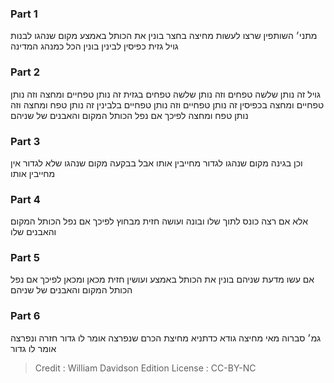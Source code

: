 
### Part 1
מתני׳ השותפין שרצו לעשות מחיצה בחצר בונין את הכותל באמצע מקום שנהגו לבנות גויל גזית כפיסין לבינין בונין הכל כמנהג המדינה

### Part 2
גויל זה נותן שלשה טפחים וזה נותן שלשה טפחים בגזית זה נותן טפחיים ומחצה וזה נותן טפחיים ומחצה בכפיסין זה נותן טפחיים וזה נותן טפחיים בלבינין זה נותן טפח ומחצה וזה נותן טפח ומחצה לפיכך אם נפל הכותל המקום והאבנים של שניהם

### Part 3
וכן בגינה מקום שנהגו לגדור מחייבין אותו אבל בבקעה מקום שנהגו שלא לגדור אין מחייבין אותו

### Part 4
אלא אם רצה כונס לתוך שלו ובונה ועושה חזית מבחוץ לפיכך אם נפל הכותל המקום והאבנים שלו

### Part 5
אם עשו מדעת שניהם בונין את הכותל באמצע ועושין חזית מכאן ומכאן לפיכך אם נפל הכותל המקום והאבנים של שניהם

### Part 6
גמ׳ סברוה מאי מחיצה גודא כדתניא מחיצת הכרם שנפרצה אומר לו גדור חזרה ונפרצה אומר לו גדור

>Credit : William Davidson Edition
>License : CC-BY-NC